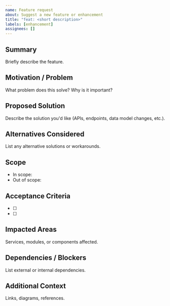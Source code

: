 ```yaml
---
name: Feature request
about: Suggest a new feature or enhancement
title: "feat: <short description>"
labels: [enhancement]
assignees: []
---
```


## Summary
Briefly describe the feature.

## Motivation / Problem
What problem does this solve? Why is it important?

## Proposed Solution
Describe the solution you'd like (APIs, endpoints, data model changes, etc.).

## Alternatives Considered
List any alternative solutions or workarounds.

## Scope
- In scope:
- Out of scope:

## Acceptance Criteria
- [ ] 
- [ ] 

## Impacted Areas
Services, modules, or components affected.

## Dependencies / Blockers
List external or internal dependencies.

## Additional Context
Links, diagrams, references.
